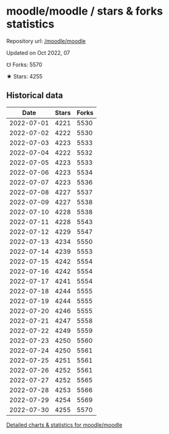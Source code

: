 # moodle/moodle / stars & forks statistics

Repository url: [/moodle/moodle](https://github.com/moodle/moodle)

Updated on Oct 2022, 07

☋ Forks: 5570

★ Stars: 4255

## Historical data
| Date | Stars | Forks |
|------|-------|-------|
| 2022-07-01 | 4221 | 5530 | 
| 2022-07-02 | 4222 | 5530 | 
| 2022-07-03 | 4223 | 5533 | 
| 2022-07-04 | 4222 | 5532 | 
| 2022-07-05 | 4223 | 5533 | 
| 2022-07-06 | 4223 | 5534 | 
| 2022-07-07 | 4223 | 5536 | 
| 2022-07-08 | 4227 | 5537 | 
| 2022-07-09 | 4227 | 5538 | 
| 2022-07-10 | 4228 | 5538 | 
| 2022-07-11 | 4228 | 5543 | 
| 2022-07-12 | 4229 | 5547 | 
| 2022-07-13 | 4234 | 5550 | 
| 2022-07-14 | 4239 | 5553 | 
| 2022-07-15 | 4242 | 5554 | 
| 2022-07-16 | 4242 | 5554 | 
| 2022-07-17 | 4241 | 5554 | 
| 2022-07-18 | 4244 | 5555 | 
| 2022-07-19 | 4244 | 5555 | 
| 2022-07-20 | 4246 | 5555 | 
| 2022-07-21 | 4247 | 5558 | 
| 2022-07-22 | 4249 | 5559 | 
| 2022-07-23 | 4250 | 5560 | 
| 2022-07-24 | 4250 | 5561 | 
| 2022-07-25 | 4251 | 5561 | 
| 2022-07-26 | 4252 | 5561 | 
| 2022-07-27 | 4252 | 5565 | 
| 2022-07-28 | 4253 | 5566 | 
| 2022-07-29 | 4254 | 5569 | 
| 2022-07-30 | 4255 | 5570 | 


[Detailed charts & statistics for moodle/moodle](https://reviewgithub.com/rep/moodle/moodle)
